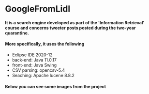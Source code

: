 # GoogleFromLidl
#### It is a search engine developed as part of the 'Information Retrieval' course and concerns tweeter posts posted during the two-year quarantine.

#### More specifically, it uses the following
- Eclipse IDE 2020-12
- back-end: Java 11.0.17
- front-end: Java Swing
- CSV parsing: opencsv-5.4
- Seaching: Apache lucene 8.8.2

#### Below you can see some images from the project

